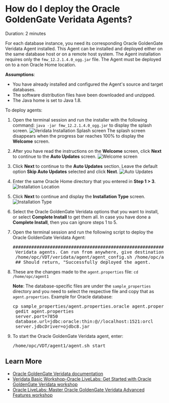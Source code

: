 # How do I deploy the Oracle GoldenGate Veridata Agents?


Duration: 2 minutes

For each database instance, you need its corresponding Oracle GoldenGate Veridata Agent installed.
This Agent can be installed and deployed either on the same database host or on a remote host system. The Agent installation requires only the `fmw_12.2.1.4.0_ogg.jar` file. The Agent must be deployed on to a non Oracle Home location.

**Assumptions**:
* You have already installed and configured the Agent's source and target databases.
* The software distribution files have been downloaded and unzipped.
* The Java home is set to Java 1.8.

To deploy agents:
1. Open the terminal session and run the installer with the following command: `java -jar fmw_12.2.1.4.0_ogg.jar` to display the splash screen.
    ![Veridata Installation Splash screen](./images/veridatainstall-welcome-splash.png " ")
    The splash screen disappears when the progress bar reaches 100% to display the **Welcome** screen.
2. After you have read the instructions on the **Welcome** screen, click **Next** to continue to the **Auto Updates** screen.
    ![Welcome screen](./images/veridatainstall-welcome.png " ")
3. Click **Next** to continue to the **Auto Updates** section. Leave the default option **Skip Auto Updates** selected and click **Next**.
    ![Auto Updates](./images/veridatainstall-autoupdates.png " ")
4. Enter the same Oracle Home directory that you entered in **Step 1 > 3**.
    ![Installation Location](./images/veridatainstall-installlocation.png " ")
5. Click **Next** to continue and display the **Installation Type** screen.
    ![Installation Type](./images/veridatainstall-installtype.png " ")

6. Select the Oracle GoldenGate Veridata options that you want to install, or select **Complete Install** to get them all.
In case you have done a **Complete Install**, then you can ignore steps 1 to 5.

7. Open the terminal session and run the following script to deploy the Oracle GoldenGate Veridata Agent:
    <pre>###########################################################
    Veridata agents. Can run from anywhere, give destination as argument.
    /home/opc/VDT/veridata/agent/agent_config.sh /home/opc/agent1
    ## Should return, "Successfully deployed the agent. </pre>

8. These are the changes made to the `agent.properties` file: `cd /home/opc/agent1`

    **Note**: The database-specific files are under the `sample_properties` directory and you need to select the respective file and copy that as `agent.properties`.
    Example for Oracle database:

    <pre>cp sample_properties/agent.properties.oracle agent.properties
    gedit agent.properties
    server.port=7850
    database.url=jdbc:oracle:thin:@//localhost:1521:orcl
    server.jdbcDriver=ojdbc8.jar</pre>

9. To start the Oracle GoldenGate Veridata agent, enter:

    <pre>/home/opc/VDT/agent1/agent.sh start</pre>


## Learn More

* [Oracle GoldenGate Veridata documentation](https://docs.oracle.com/en/middleware/goldengate/veridata/12.2.1.4/index.html)
* [Veridata Basic Workshop-Oracle LiveLabs: Get Started with Oracle GoldenGate Veridata workshop](https://livelabs.oracle.com/pls/apex/dbpm/r/livelabs/view-workshop?wid=833)
* [Oracle LiveLabs: Master Oracle GoldenGate Veridata Advanced Features workshop](https://livelabs.oracle.com/pls/apex/dbpm/r/livelabs/view-workshop?wid=913)
